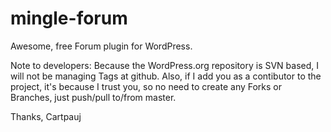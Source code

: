mingle-forum
=============

Awesome, free Forum plugin for WordPress.

Note to developers:
Because the WordPress.org repository is SVN based, I will not be managing Tags at github.
Also, if I add you as a contibutor to the project, it's because I trust you, so no need to create any Forks or Branches, just push/pull to/from master.

Thanks,
Cartpauj
